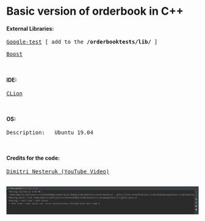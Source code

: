 # Basic version of orderbook in C++

<h4>External Libraries: </h4>
<pre><a href="https://github.com/google/googletest">Google-test</a> [ add to the <b>/orderbooktests/lib/</b> ] </br>
<a href="https://www.boost.org/">Boost</a> </pre>

</br>

<h4> IDE: </h4>
<pre><a href="https://www.jetbrains.com/clion/">CLion</a></pre>

</br>

<h4> OS: </h4>
<pre>Description:	Ubuntu 19.04</pre>

</br>

<h4>Credits for the code: </h4>
<pre><a href="https://www.youtube.com/watch?v=fxN4xEZvrxI">Dimitri Nesteruk (YouTube Video)</a></pre>

</br>
<img src="screenshots/Test1.PNG">
